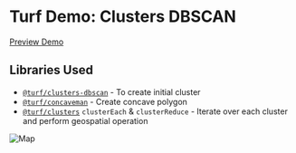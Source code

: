 # Turf Demo: Clusters DBSCAN

[Preview Demo](https://deniscarriere.github.io/turf-example-clusters-dbscan/)

## Libraries Used

- [`@turf/clusters-dbscan`](https://github.com/Turfjs/turf/pull/851) - To create initial cluster
- [`@turf/concaveman`](github.com/mapbox/concaveman) - Create concave polygon
- [`@turf/clusters`](https://github.com/Turfjs/turf/pull/847) `clusterEach` & `clusterReduce` - Iterate over each cluster and perform geospatial operation

![Map](https://user-images.githubusercontent.com/550895/28441275-ff84f2ba-6d77-11e7-9111-dd2a86de1ebb.png)